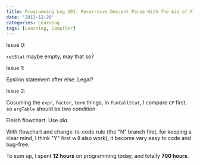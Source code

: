 ```yaml
---
title: Programming Log 201: Recurrsive Descent Parse With The Aid of FlowChart
date: '2013-12-20'
categories: Learning
tags: [Learning, Compiler]
---
```


Issue 0:

`retStat` maybe empty, may that so?

Issue 1:

Epsilon statement after else. Legal?

Issue 2:

Cosuming the `expr`, `factor`, `term` things, In `funCallStat`, I compare `CP` first, so `argTable` should be two condition

Finish flowchart. Use *dia*.

With flowchart and change-to-code rule (the "N" branch first, for keeping a clear mind, I think "Y" first will also work), it become very easy to code and bug-free.

To sum up, I spent **12 hours** on programming today, and totally **700 hours**.